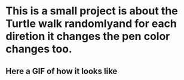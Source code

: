 # This is a small project is about the Turtle walk randomlyand for each diretion it changes the pen color changes too.

## Here a GIF of how it looks like
